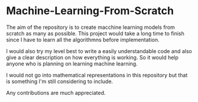 # Machine-Learning-From-Scratch

The aim of the repository is to create macchine learning models from scratch as many as possible. This project would take a long time to finish since I have to learn all the algorithmns before implementation.

I would also try my level best to write a easily understandable code and also give a clear description on how everything is working. So it would help anyone who is planning on learning machine learning. 

I would not go into mathematical representations in this repository but that is something I'm still considering to include.

Any contributions are much appreciated. 
